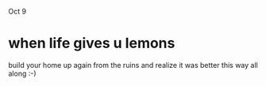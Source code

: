Oct 9
# when life gives u lemons

build your home up again from the ruins and realize it was better this way all along :-)